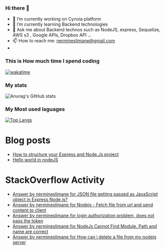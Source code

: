 
### Hi there 👋

- 🔭 I’m currently working on Cynoia platform
- 🌱 I’m currently learning Backend technologies
- 💬 Ask me about Backend technos such as NodeJS,  express, Sequelize, AWS s3 , Google APIs, Dropbox API ...
- 📫 How to reach me: nermineslimane@gmail.com
- 
### This is How much time I spend coding
[![wakatime](https://wakatime.com/badge/user/6d8178e5-672f-4748-822a-19d296c7c179.svg)](https://wakatime.com/@6d8178e5-672f-4748-822a-19d296c7c179)

### My stats
![Anurag's GitHub stats](https://github-readme-stats.vercel.app/api?username=nermineslimane&show_icons=true&theme=radical&count_private=true&layout=compact)

### My Most used laguages 

[![Top Langs](https://github-readme-stats.vercel.app/api/top-langs/?username=nermineslimane&hide=java,html&layout=compact)](https://github.com/nermineslimane/github-readme-stats)


# Blog posts
<!-- BLOG-POST-LIST:START -->
- [How to structure your Express and Node.Js project](https://dev.to/nermineslimane/how-to-structure-your-express-and-nodejs-project-3bl)
- [Hello world in nodeJS](https://dev.to/nermineslimane/hello-world-in-nodejs-35lm)
<!-- BLOG-POST-LIST:END -->
# StackOverflow Activity
<!-- STACKOVERFLOW:START -->
- [Answer by nermineslimane for JSON file getting passed as JavaScript object in Express Node.js?](https://stackoverflow.com/questions/70693791/json-file-getting-passed-as-javascript-object-in-express-node-js/70694005#70694005)
- [Answer by nermineslimane for Nodejs - Fetch file from url and send content to client](https://stackoverflow.com/questions/70677334/nodejs-fetch-file-from-url-and-send-content-to-client/70679804#70679804)
- [Answer by nermineslimane for login authorization problem, does not pass the token](https://stackoverflow.com/questions/70669107/login-authorization-problem-does-not-pass-the-token/70669826#70669826)
- [Answer by nermineslimane for NodeJs Cannot Find Module. Path and name are correct](https://stackoverflow.com/questions/70654088/nodejs-cannot-find-module-path-and-name-are-correct/70654178#70654178)
- [Answer by nermineslimane for How can i delete a file from my nodejs server](https://stackoverflow.com/questions/70654059/how-can-i-delete-a-file-from-my-nodejs-server/70654069#70654069)
<!-- STACKOVERFLOW:END -->

